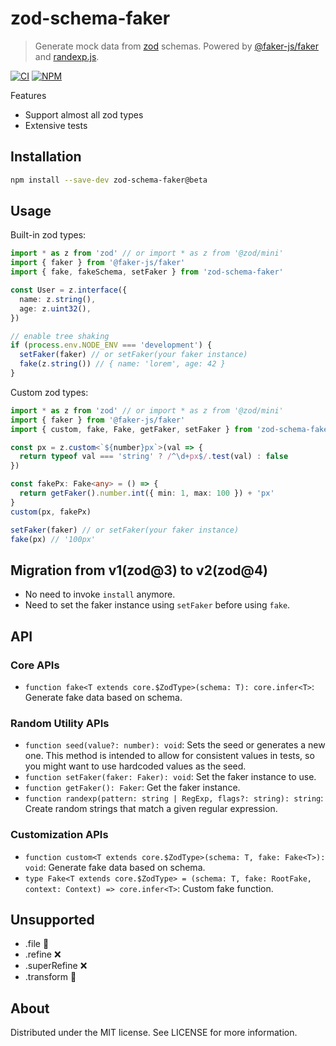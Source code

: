 # zod-schema-faker

> Generate mock data from [zod](https://github.com/colinhacks/zod) schemas. Powered by
> [@faker-js/faker](https://github.com/faker-js/faker) and [randexp.js](https://github.com/fent/randexp.js).

[![CI](https://github.com/soc221b/zod-schema-faker/actions/workflows/ci.yml/badge.svg)](https://github.com/soc221b/zod-schema-faker/actions/workflows/ci.yml)
[![NPM](https://img.shields.io/npm/v/zod-schema-faker.svg?label=NPM&color=brightgreen)](https://www.npmjs.com/package/zod-schema-faker)

Features

- Support almost all zod types
- Extensive tests

## Installation

```sh
npm install --save-dev zod-schema-faker@beta
```

## Usage

Built-in zod types:

```ts
import * as z from 'zod' // or import * as z from '@zod/mini'
import { faker } from '@faker-js/faker'
import { fake, fakeSchema, setFaker } from 'zod-schema-faker'

const User = z.interface({
  name: z.string(),
  age: z.uint32(),
})

// enable tree shaking
if (process.env.NODE_ENV === 'development') {
  setFaker(faker) // or setFaker(your faker instance)
  fake(z.string()) // { name: 'lorem', age: 42 }
}
```

Custom zod types:

```ts
import * as z from 'zod' // or import * as z from '@zod/mini'
import { faker } from '@faker-js/faker'
import { custom, fake, Fake, getFaker, setFaker } from 'zod-schema-faker'

const px = z.custom<`${number}px`>(val => {
  return typeof val === 'string' ? /^\d+px$/.test(val) : false
})

const fakePx: Fake<any> = () => {
  return getFaker().number.int({ min: 1, max: 100 }) + 'px'
}
custom(px, fakePx)

setFaker(faker) // or setFaker(your faker instance)
fake(px) // '100px'
```

## Migration from v1(zod@3) to v2(zod@4)

- No need to invoke `install` anymore.
- Need to set the faker instance using `setFaker` before using `fake`.

## API

### Core APIs

- `function fake<T extends core.$ZodType>(schema: T): core.infer<T>`: Generate fake data based on schema.

### Random Utility APIs

- `function seed(value?: number): void`: Sets the seed or generates a new one. This method is intended to allow for
  consistent values in tests, so you might want to use hardcoded values as the seed.
- `function setFaker(faker: Faker): void`: Set the faker instance to use.
- `function getFaker(): Faker`: Get the faker instance.
- `function randexp(pattern: string | RegExp, flags?: string): string`: Create random strings that match a given regular
  expression.

### Customization APIs

- `function custom<T extends core.$ZodType>(schema: T, fake: Fake<T>): void`: Generate fake data based on schema.
- `type Fake<T extends core.$ZodType> = (schema: T, fake: RootFake, context: Context) => core.infer<T>`: Custom fake
  function.

## Unsupported

- .file 🚧
- .refine ❌
- .superRefine ❌
- .transform 🚧

## About

Distributed under the MIT license. See LICENSE for more information.
